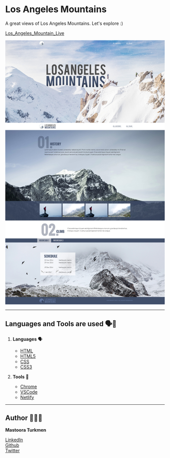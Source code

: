 # Los Angeles Mountains

A great views of Los Angeles Mountains. Let's explore :)

[Los_Angeles_Mountain_Live](https://los-angeles-mountain.netlify.app/)

![CT_SkillTest_V2](./images/CT_SkillTest_v3.jpg)

---

## Languages and Tools are used 🗣️🔧

1. **Languages** 🗣️

   - [HTML](https://github.com/topics/html)
   - [HTML5](https://github.com/topics/html5)
   - [CSS](https://github.com/topics/css)
   - [CSS3](https://github.com/topics/css3)

2. **Tools** 🔧

   - [Chrome](https://github.com/topics/chrome)
   - [VSCode](https://github.com/topics/vscode)
   - [Netlify](https://github.com/topics/netlify)

---

## Author 👩🏻‍💻

**Mastoora Turkmen**

[LinkedIn](https://www.linkedin.com/in/mastoora-turkmen/)
<br>
[Github](https://github.com/MastooraTurkmen/)
<br>
[Twitter](https://twitter.com/MastooraJ22)
